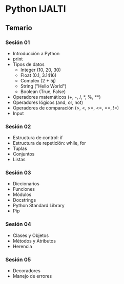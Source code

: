 # Python IJALTI

## Temario

### Sesión 01

* Introducción a Python
* print
* Tipos de datos
  * Integer (10, 20, 30)
  * Float (0.1, 3.1416)
  * Complex (2 + 5j)
  * String ("Hello World")
  * Boolean (True, False)
* Operadores matemáticos (+, -, /, *, %, *\*)
* Operadores lógicos (and, or, not)
* Operadores de comparación (>, <, >=, <=, ==, !=)
* Input

### Sesión 02

* Estructura de control: if
* Estructura de repetición: while, for
* Tuplas
* Conjuntos
* Listas

### Sesión 03

* Diccionarios
* Funciones
* Módulos
* Docstrings
* Python Standard Library
* Pip

### Sesión 04

* Clases y Objetos
* Métodos y Atributos
* Herencia

### Sesión 05

* Decoradores
* Manejo de errores
